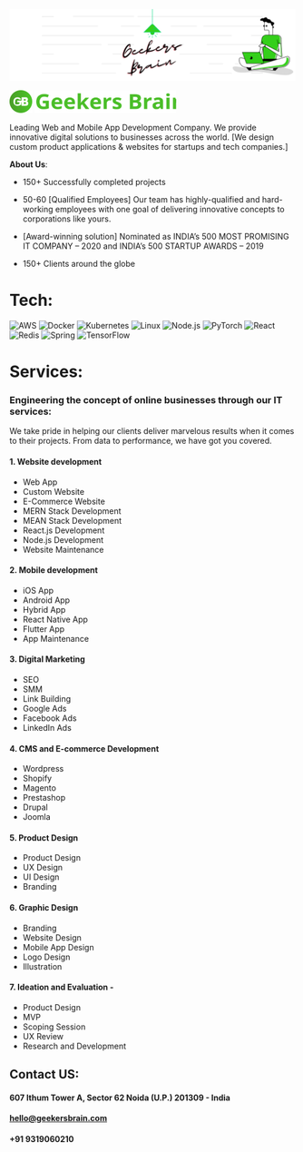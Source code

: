 [![](https://github.com/Geekers-Brain/.github/blob/main/GB%20Linkedin%20Banner.png)](https://geekersbrain.com/)

 

<img src="https://github.com/Geekers-Brain/.github/blob/main/imgpsh_fullsize_anim%201.svg" alt="Alt text" title="Optional title" height="40px" width="40px"> <img src="https://github.com/Geekers-Brain/.github/blob/main/Untitled%20(3).svg" height="40px" width="250px">
 


Leading Web and Mobile App Development Company. We provide innovative digital solutions to businesses across the world.
[We design custom product applications & websites for startups and tech companies.]

**About Us**:

- 150+ Successfully completed projects

- 50-60 [Qualified Employees] Our team has highly-qualified and hard-working employees with one goal of delivering innovative concepts to corporations like yours.

- [Award-winning solution] Nominated as INDIA’s 500 MOST PROMISING IT COMPANY – 2020 and INDIA’s 500 STARTUP AWARDS – 2019

- 150+ Clients around the globe

# Tech:

![AWS](https://img.shields.io/badge/-AWS-000?&logo=Amazon-AWS&logoColor=F90)
![Docker](https://img.shields.io/badge/-Docker-000?&logo=Docker)
![Kubernetes](https://img.shields.io/badge/-Kubernetes-000?&logo=Kubernetes)
![Linux](https://img.shields.io/badge/-Linux-000?&logo=Linux)
![Node.js](https://img.shields.io/badge/-Node.js-000?&logo=node.js)
![PyTorch](https://img.shields.io/badge/-PyTorch-000?&logo=PyTorch)
![React](https://img.shields.io/badge/-React-000?&logo=React)
![Redis](https://img.shields.io/badge/-Redis-000?&logo=Redis)
![Spring](https://img.shields.io/badge/-Spring-000?&logo=Spring)
![TensorFlow](https://img.shields.io/badge/-TensorFlow-000?&logo=TensorFlow)

# Services:

### Engineering the concept of online businesses through our IT services:

We take pride in helping our clients deliver marvelous results when it comes to their projects. From data to performance, we have got you covered.

#### 1. Website development

- Web App
- Custom Website
- E-Commerce Website
- MERN Stack Development
- MEAN Stack Development
- React.js Development
- Node.js Development
- Website Maintenance

#### 2. Mobile development

- iOS App
- Android App
- Hybrid App
- React Native App
- Flutter App
- App Maintenance

#### 3. Digital Marketing

- SEO
- SMM
- Link Building
- Google Ads
- Facebook Ads
- LinkedIn Ads

#### 4. CMS and E-commerce Development

- Wordpress
- Shopify
- Magento
- Prestashop
- Drupal
- Joomla

#### 5. Product Design

- Product Design
- UX Design
- UI Design
- Branding

#### 6. Graphic Design

- Branding
- Website Design
- Mobile App Design
- Logo Design
- Illustration

#### 7. Ideation and Evaluation -

- Product Design
- MVP
- Scoping Session
- UX Review
- Research and Development

## Contact US:

#### 607 Ithum Tower A, Sector 62 Noida (U.P.) 201309 - India

#### hello@geekersbrain.com

#### +91 9319060210
